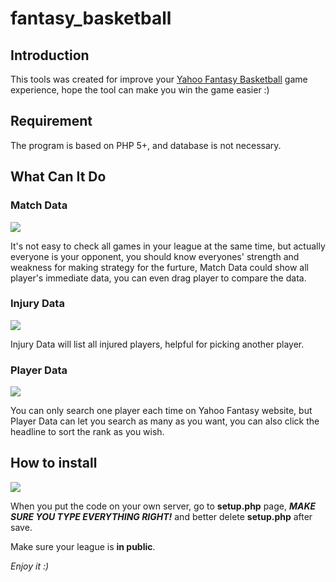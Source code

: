 fantasy_basketball
==================

## Introduction

This tools was created for improve your [Yahoo Fantasy Basketball](http://basketball.fantasysports.yahoo.com/) game experience, hope the tool can make you win the game easier :)

## Requirement

The program is based on PHP 5+, and database is not necessary.

## What Can It Do

### Match Data

![](https://lh3.googleusercontent.com/-2rcea21p9a0/VFB_YqaYRAI/AAAAAAABBDs/SXxd8hPQ9zw/w1142-h517-no/match_data.png)

It's not easy to check all games in your league at the same time, but actually everyone is your opponent, you should know everyones' strength and weakness for making strategy for the furture, Match Data could show all player's immediate data, you can even drag player to compare the data.

### Injury Data

![](https://lh3.googleusercontent.com/-OmyiyH22ch0/VFB_YiCJznI/AAAAAAABBDw/6Qx0-IA7K8E/w1143-h755-no/injury_data.png)

Injury Data will list all injured players, helpful for picking another player.

### Player Data

![](https://lh4.googleusercontent.com/-BbQBvGs0MMg/VFB_YmbmdcI/AAAAAAABBDk/Ekum2IsauxM/w1143-h267-no/player_data.png)

You can only search one player each time on Yahoo Fantasy website, but Player Data can let you search as many as you want, you can also click the headline to sort the rank as you wish.

## How to install

![](https://lh4.googleusercontent.com/-vDGjv03D31Y/VFCCcapBo4I/AAAAAAABBEI/Zxs9oXbCvhE/w1143-h368-no/setup.png)

When you put the code on your own server, go to **setup.php** page, ***MAKE SURE YOU TYPE EVERYTHING RIGHT!*** and better delete **setup.php** after save.

Make sure your league is **in public**.

*Enjoy it :)*
